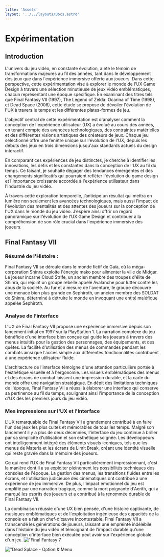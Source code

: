 ```yaml
---
title: 'Assets'
layout: '../../layouts/Docs.astro'
---
```


# Expérimentation

## Introduction

L'univers du jeu vidéo, en constante évolution, a été le témoin de transformations majeures au fil des années, tant dans le développement des jeux que dans l'expérience immersive offerte aux joueurs. Dans cette perspective, cette expérimentation vise à explorer le monde de l'UX Game Design à travers une sélection minutieuse de jeux vidéo emblématiques, chacun représentant une époque spécifique. En examinant des titres tels que Final Fantasy VII (1997), The Legend of Zelda: Ocarina of Time (1998), et Dead Space (2008), cette étude se propose de dévoiler l'évolution de l'UX à travers le temps et les différentes plates-formes de jeu.

L'objectif central de cette expérimentation est d'analyser comment la conception de l'expérience utilisateur (UX) a évolué au cours des années, en tenant compte des avancées technologiques, des contraintes matérielles et des différentes visions artistiques des créateurs de jeux. Chaque jeu sélectionné offre une fenêtre unique sur l'évolution de l'UX, depuis les débuts des jeux en trois dimensions jusqu'aux standards actuels du design interactif.

En comparant ces expériences de jeu distinctes, je cherche à identifier les innovations, les défis et les constantes dans la conception de l'UX au fil du temps. Ce faisant, je souhaite dégager des tendances émergentes et des changements significatifs qui pourraient refléter l'évolution du game design et l'importance croissante accordée à l'expérience utilisateur dans l'industrie du jeu vidéo.

À travers cette exploration temporelle, j’anticipe un résultat qui mettra en lumière non seulement les avancées technologiques, mais aussi l'impact de l'évolution des mentalités et des attentes des joueurs sur la conception de l'UX dans le monde du jeu vidéo. J’espère ainsi offrir un regard panoramique sur l'évolution de l'UX Game Design et contribuer à la compréhension de son rôle crucial dans l'expérience immersive des joueurs.

## Final Fantasy VII

### Résumé de l'Histoire :
Final Fantasy VII se déroule dans le monde fictif de Gaïa, où la méga-corporation Shinra exploite l'énergie mako pour alimenter la ville de Midgar. Le joueur incarne Cloud Strife, un ancien membre des troupes d'élite de Shinra, qui rejoint un groupe rebelle appelé Avalanche pour lutter contre les abus de la société. Au fur et à mesure de l'aventure, le groupe découvre une menace bien plus grande en Sephiroth, un ancien membre des SOLDAT de Shinra, déterminé à détruire le monde en invoquant une entité maléfique appelée Sephiroth.

### Analyse de l’interface
L'UX de Final Fantasy VII propose une expérience immersive depuis son lancement initial en 1997 sur la PlayStation 1. La narration complexe du jeu bénéficie d'une interface bien conçue qui guide les joueurs à travers des menus intuitifs pour la gestion des personnages, des équipements, et des quêtes. La facilité d'utilisation des menus de commandes pendant les combats ainsi que l'accès simple aux différentes fonctionnalités contribuent à une expérience utilisateur fluide.

L'architecture de l'interface témoigne d'une attention particulière portée à l'esthétique visuelle et à l'ergonomie. Les visuels emblématiques des menus et des écrans de combat laissent une impression durable, et la carte du monde offre une navigation stratégique. En dépit des limitations techniques de l'époque, Final Fantasy VII a réussi à élaborer une interface qui conserve sa pertinence au fil du temps, soulignant ainsi l'importance de la conception d'UX dès les premiers jours du jeu vidéo.

### Mes impressions sur l'UX et l'Interface

L'UX remarquable de Final Fantasy VII a grandement contribué à en faire l'un des jeux les plus cultes et mémorables de tous les temps. Malgré son lancement il y a plus de deux décennies, l'interface du jeu continue à briller par sa simplicité d'utilisation et son esthétique soignée. Les développeurs ont intelligemment intégré des éléments visuels iconiques, tels que les menus de Materia et les écrans de Limit Break, créant une identité visuelle qui reste gravée dans la mémoire des joueurs.

Ce qui rend l'UX de Final Fantasy VII particulièrement impressionnant, c'est la manière dont il a su exploiter pleinement les possibilités techniques des consoles de l'époque. La gestion des menus, les transitions fluides entre les écrans, et l'utilisation judicieuse des cinématiques ont contribué à une expérience de jeu immersive. De plus, l'impact émotionnel du jeu est amplifié par une narration tragique, comme la mort poignante d'Aerith, qui a marqué les esprits des joueurs et a contribué à la renommée durable de Final Fantasy VII.

La combinaison réussie d'une UX bien pensée, d'une histoire captivante, de musiques emblématiques et de l'exploitation ingénieuse des capacités de la console en a fait un chef-d'œuvre incontestable. Final Fantasy VII a transcendé les générations de joueurs, laissant une empreinte indélébile dans l'histoire du jeu vidéo et témoignant de l'impact durable qu'une conception d'interface bien exécutée peut avoir sur l'expérience globale d'un jeu.
!["Final Fantasy 7](/imgs/final_fantasy.png "Final Fantasy 7")


!["Dead Splace - Option & Menu](/imgs/Dead-Space.jpg "Dead Splace - Option & Menu")